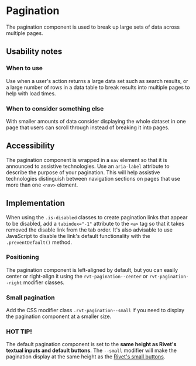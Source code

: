 # Pagination
The pagination component is used to break up large sets of data across multiple pages.

## Usability notes

### When to use
Use when a user's action returns a large data set such as search results, or a large number of rows in a data table to break results into multiple pages to help with load times.

### When to consider something else
With smaller amounts of data consider displaying the whole dataset in one page that users can scroll through instead of breaking it into pages.

## Accessibility
The pagination component is wrapped in a `nav` element so that it is announced to assistive technologies. Use an `aria-label` attribute to describe the purpose of your pagination. This will help assistive technologies distinguish between navigation sections on pages that use more than one `<nav>` element.

## Implementation
When using the `.is-disabled` classes to create pagination links that appear to be disabled, add a `tabindex="-1"` attribute to the `<a>` tag so that it takes removed the disable link from the tab order. It's also advisable to use JavaScript to disable the link's default functionality with the `.preventDefault()` method.

### Positioning
The pagination component is left-aligned by default, but you can easily center or right-align it using the `rvt-pagination--center` or `rvt-pagination--right` modifier classes.

### Small pagination
Add the CSS modifier class `.rvt-pagination--small` if you need to display the pagination component at a smaller size.

### HOT TIP!
The default pagination component is set to the **same height as Rivet's textual inputs and default buttons**. The `--small` modifier will make the pagination display at the same height as the [Rivet's small buttons](./buttons).
